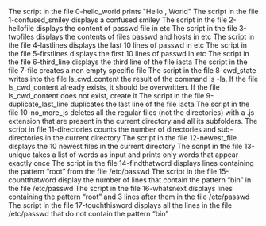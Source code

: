 The script in the file 0-hello_world prints "Hello , World"
The script in the file 1-confused_smiley displays a confused smiley
The script in the file 2-hellofile displays the content of passwd file in etc
The script in the file 3-twofiles displays the contents of files passwd and hosts in etc
The script in the file 4-lastlines displays the last 10 lines of passwd in etc
The script in the file 5-firstlines displays the first 10 lines of passwd in etc
The script in the file 6-third_line displays the third line of the file iacta
The script in the file 7-file creates a non empty specific file
The script in the file 8-cwd_state writes into the file ls_cwd_content the result of the command ls -la. If the file ls_cwd_content already exists, it should be overwritten. If the file ls_cwd_content does not exist, create it
The script in the file 9-duplicate_last_line duplicates the last line of the file iacta
The script in the file 10-no_more_js deletes all the regular files (not the directories) with a .js extension that are present in the current directory and all its subfolders.
The script in file 11-directories counts the number of directories and sub-directories in the current directory
The script in the file 12-newest_file displays the 10 newest files in the current directory
The script in the file 13-unique takes a list of words as input and prints only words that appear exactly once
The script in the file 14-findthatword displays lines containing the pattern “root” from the file /etc/passwd
The script in the file 15-countthatword display the number of lines that contain the pattern “bin” in the file /etc/passwd
The script in the file 16-whatsnext displays lines containing the pattern “root” and 3 lines after them in the file /etc/passwd
The script in the file 17-touchthisword displays all the lines in the file /etc/passwd that do not contain the pattern “bin”
